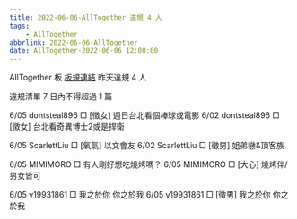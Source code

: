 ```yaml
---
title: 2022-06-06-AllTogether 違規 4 人
tags:
    - AllTogether
abbrlink: 2022-06-06-AllTogether
date: AllTogether-2022-06-06 12:00:00
---
```

AllTogether 板 [板規連結](https://www.ptt.cc/bbs/AllTogether/M.1643211430.A.5FB.html)
昨天違規 4 人
<!-- more -->

違規清單
7 日內不得超過 1 篇

6/05 dontsteal896 □ [徵女] 週日台北看個棒球或電影
6/02 dontsteal896 □ [徵女] 台北看奇異博士2或是捍衛

6/05 ScarlettLiu □ [氧氣] 以文會友
6/02 ScarlettLiu □ [徵男] 姐弟戀&頂客族

6/05 MIMIMORO □ 有人剛好想吃燒烤嗎？
6/05 MIMIMORO □ [大心] 燒烤伴/男女皆可

6/05 v19931861 □ 我之於你 你之於我
6/05 v19931861 □ [徵男] 我之於你 你之於我